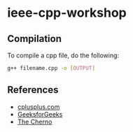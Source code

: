 # ieee-cpp-workshop
## Compilation
To compile a cpp file, do the following:
```bash
g++ filename.cpp -o [OUTPUT]
```
## References
* [cplusplus.com](http://www.cplusplus.com/doc/tutorial/)
* [GeeksforGeeks](https://www.geeksforgeeks.org/c-plus-plus/)
* [The Cherno](https://www.youtube.com/user/TheChernoProject)
